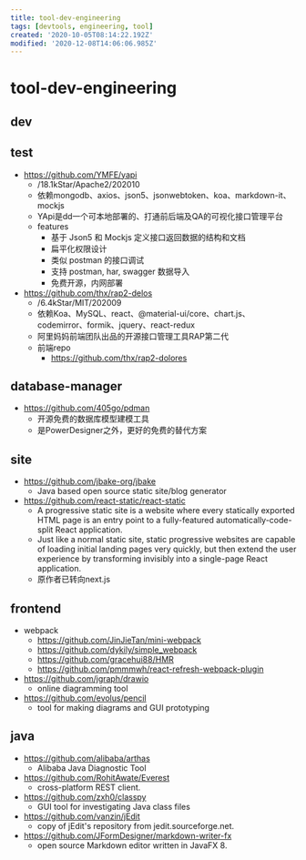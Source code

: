 ```yaml
---
title: tool-dev-engineering
tags: [devtools, engineering, tool]
created: '2020-10-05T08:14:22.192Z'
modified: '2020-12-08T14:06:06.985Z'
---
```


# tool-dev-engineering

## dev

## test

- https://github.com/YMFE/yapi
  - /18.1kStar/Apache2/202010
  - 依赖mongodb、axios、json5、jsonwebtoken、koa、markdown-it、mockjs
  - YApi是dd一个可本地部署的、打通前后端及QA的可视化接口管理平台
  - features
    - 基于 Json5 和 Mockjs 定义接口返回数据的结构和文档
    - 扁平化权限设计
    - 类似 postman 的接口调试
    - 支持 postman, har, swagger 数据导入
    - 免费开源，内网部署
- https://github.com/thx/rap2-delos
  - /6.4kStar/MIT/202009
  - 依赖Koa、MySQL、react、@material-ui/core、chart.js、codemirror、formik、jquery、react-redux
  - 阿里妈妈前端团队出品的开源接口管理工具RAP第二代
  - 前端repo
    - https://github.com/thx/rap2-dolores

## database-manager

- https://github.com/405go/pdman
  - 开源免费的数据库模型建模工具
  - 是PowerDesigner之外，更好的免费的替代方案

## site

- https://github.com/jbake-org/jbake
  - Java based open source static site/blog generator
- https://github.com/react-static/react-static
  - A progressive static site is a website where every statically exported HTML page is an entry point to a fully-featured automatically-code-split React application.
  - Just like a normal static site, static progressive websites are capable of loading initial landing pages very quickly, but then extend the user experience by transforming invisibly into a single-page React application.
  - 原作者已转向next.js

## frontend

- webpack
  - https://github.com/JinJieTan/mini-webpack
  - https://github.com/dykily/simple_webpack
  - https://github.com/gracehui88/HMR
  - https://github.com/pmmmwh/react-refresh-webpack-plugin
- https://github.com/jgraph/drawio
  - online diagramming tool
- https://github.com/evolus/pencil
  - tool for making diagrams and GUI prototyping

## java

- https://github.com/alibaba/arthas
  - Alibaba Java Diagnostic Tool
- https://github.com/RohitAwate/Everest
  - cross-platform REST client.
- https://github.com/zxh0/classpy
  - GUI tool for investigating Java class files
- https://github.com/vanzin/jEdit
  - copy of jEdit's repository from jedit.sourceforge.net.
- https://github.com/JFormDesigner/markdown-writer-fx
  - open source Markdown editor written in JavaFX 8.
